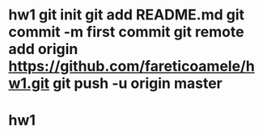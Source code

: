 # hw1 git init git add README.md git commit -m first commit git remote add origin https://github.com/fareticoamele/hw1.git git push -u origin master
# hw1
